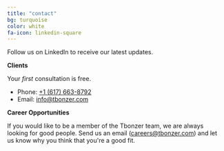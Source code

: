 ```yaml
---
title: "contact"
bg: turquoise
color: white
fa-icon: linkedin-square
---
```


<script src="//platform.linkedin.com/in.js"
type="text/javascript"> lang: en_US</script>
<script type="IN/FollowCompany" data-id="10035063"
data-counter="right"></script>

Follow us on LinkedIn to receive our latest updates.	

**Clients**

Your *first* consultation is free.

* Phone: <a href="tel: +1 (617) 663-8792"> +1 (617) 663-8792</a>
* Email: <info@tbonzer.com>

**Career Opportunities**

If you would like to be a member of the Tbonzer team, we are always looking
for good people. Send us an email (<careers@tbonzer.com>) and let us know
why you think that you're a good fit.